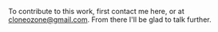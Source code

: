 To contribute to this work, first contact me here, or at cloneozone@gmail.com. 
From there I'll be glad to talk further.

